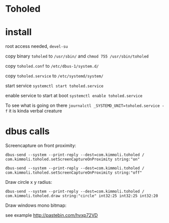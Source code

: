 Toholed
=======

install
==========

root access needed, `devel-su`

copy binary `toholed` to `/usr/sbin/` and `chmod 755 /usr/sbin/toholed`

copy `toholed.conf` to `/etc/dbus-1/system.d/`

copy `toholed.service` to `/etc/systemd/system/`

start service `systemctl start toholed.service`

enable service to start at boot `systemctl enable toholed.service`

To see what is going on there `journalctl _SYSTEMD_UNIT=toholed.service -f` it is kinda verbal creature


dbus calls
==========

Screencapture on front proximity:

`dbus-send --system --print-reply --dest=com.kimmoli.toholed / com.kimmoli.toholed.setScreenCaptureOnProximity string:"on"`

`dbus-send --system --print-reply --dest=com.kimmoli.toholed / com.kimmoli.toholed.setScreenCaptureOnProximity string:"off"`

Draw circle x y radius:

`dbus-send --system --print-reply --dest=com.kimmoli.toholed / com.kimmoli.toholed.draw string:"circle" int32:25 int32:25 int32:20`


Draw windows mono bitmap:

see example http://pastebin.com/hvxp72VD